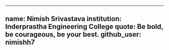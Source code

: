 
---
name: Nimish Srivastava
institution: Inderprastha Engineering College 
quote: Be bold, be courageous, be your best. 
github_user: nimishh7
---
